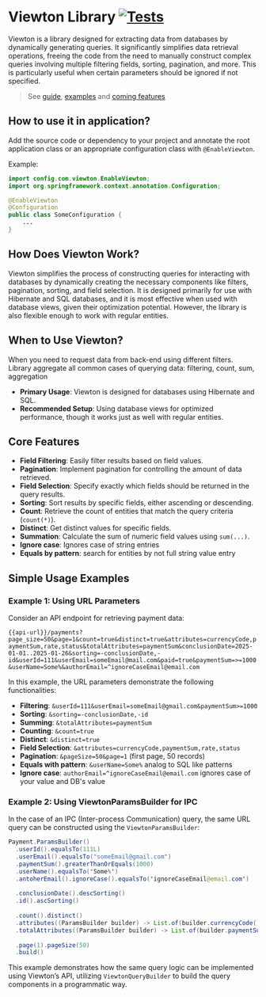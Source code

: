 # Viewton Library [![Tests](https://github.com/AndrewVolostnykh/viewton/actions/workflows/maven.yml/badge.svg)](https://github.com/AndrewVolostnykh/viewton/actions/workflows/maven.yml)

Viewton is a library designed for extracting data from databases by dynamically generating queries. It significantly
simplifies data retrieval operations, freeing the code from the need to manually construct complex queries involving
multiple filtering fields, sorting, pagination, and more. This is particularly useful when certain parameters should be
ignored if not specified.

> See [guide](docs/GUIDE.md), [examples](docs/REQUEST_EXAMPLES.md) and [coming features](docs/COMING_SOON.md)

## How to use it in application?

Add the source code or dependency to your project 
and annotate the root application class or an appropriate configuration class with `@EnableViewton`.

Example:
```java
import config.com.viewton.EnableViewton;
import org.springframework.context.annotation.Configuration;

@EnableViewton
@Configuration
public class SomeConfiguration {
    ...
}
```

## How Does Viewton Work?

Viewton simplifies the process of constructing queries for interacting with databases by dynamically creating the necessary components like filters, pagination, sorting, and field selection. It is designed primarily for use with Hibernate and SQL databases, and it is most effective when used with database views, given their optimization potential. However, the library is also flexible enough to work with regular entities.

## When to Use Viewton?

When you need to request data from back-end using different filters. Library aggregate all
common cases of querying data: filtering, count, sum, aggregation

- **Primary Usage**: Viewton is designed for databases using Hibernate and SQL.
- **Recommended Setup**: Using database views for optimized performance, though it works just as well with regular entities.

## Core Features

- **Field Filtering**: Easily filter results based on field values.
- **Pagination**: Implement pagination for controlling the amount of data retrieved.
- **Field Selection**: Specify exactly which fields should be returned in the query results.
- **Sorting**: Sort results by specific fields, either ascending or descending.
- **Count**: Retrieve the count of entities that match the query criteria (`count(*)`).
- **Distinct**: Get distinct values for specific fields.
- **Summation**: Calculate the sum of numeric field values using `sum(...)`.
- **Ignore case**: Ignores case of string entries
- **Equals by pattern**: search for entities by not full string value entry

## Simple Usage Examples

### Example 1: Using URL Parameters

Consider an API endpoint for retrieving payment data:

`{{api-url}}/payments?page_size=50&page=1&count=true&distinct=true&attributes=currencyCode,paymentSum,rate,status&totalAttributes=paymentSum&conclusionDate=2025-01-01..2025-01-26&sorting=-conclusionDate,-id&userId=111&userEmail=someEmail@mail.com&paid=true&paymentSum=>=1000&userName=Some%&authorEmail=^ignoreCaseEmail@email.com`

In this example, the URL parameters demonstrate the following functionalities:

- **Filtering**: `&userId=111&userEmail=someEmail@gmail.com&paymentSum>=1000`
- **Sorting**: `&sorting=-conclusionDate,-id`
- **Summing**: `&totalAttributes=paymentSum`
- **Counting**: `&count=true`
- **Distinct**: `&distinct=true`
- **Field Selection**: `&attributes=currencyCode,paymentSum,rate,status`
- **Pagination**: `&pageSize=50&page=1` (first page, 50 records)
- **Equals with pattern**: `&userName=Some%` analog to SQL like patterns
- **Ignore case**: `authorEmail=^ignoreCaseEmail@email.com` ignores case of your value and DB's value

### Example 2: Using ViewtonParamsBuilder for IPC

In the case of an IPC (Inter-process Communication) query, the same URL query can be constructed using the
`ViewtonParamsBuilder`:

```java
Payment.ParamsBuilder()
  .userId().equalsTo(111L)
  .userEmail().equalsTo("someEmail@gmail.com")
  .paymentSum().greaterThanOrEquals(1000)
  .userName().equalsTo('Some%')
  .antoherEmail().ignoreCase().equalsTo('ignoreCaseEmail@email.com')
  
  .conclusionDate().descSorting()
  .id().ascSorting()
  
  .count().distinct()
  .attributes((ParamsBuilder builder) -> List.of(builder.currencyCode(), builder.paymentSum(), builder.rate(), builder.status()))
  .totalAttributes((ParamsBuilder builder) -> List.of(builder.paymentSum))
  
  .page(1).pageSize(50)
  .build()
```

This example demonstrates how the same query logic can be implemented using Viewton’s API, utilizing `ViewtonQueryBuilder` to
build the query components in a programmatic way.
